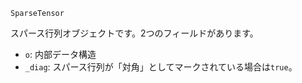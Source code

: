 ```
SparseTensor
```

スパース行列オブジェクトです。2つのフィールドがあります。

  * `o`: 内部データ構造
  * `_diag`: スパース行列が「対角」としてマークされている場合は`true`。
